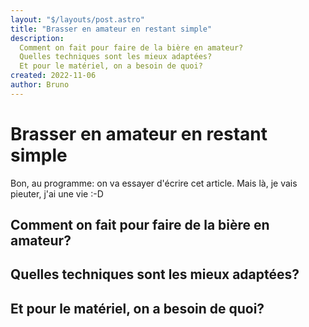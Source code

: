 ```yaml
---
layout: "$/layouts/post.astro"
title: "Brasser en amateur en restant simple"
description:
  Comment on fait pour faire de la bière en amateur?
  Quelles techniques sont les mieux adaptées?
  Et pour le matériel, on a besoin de quoi?
created: 2022-11-06
author: Bruno
---
```

# Brasser en amateur en restant simple
Bon, au programme: on va essayer d'écrire cet article. Mais là, je vais pieuter, j'ai une vie :-D

## Comment on fait pour faire de la bière en amateur?
## Quelles techniques sont les mieux adaptées?
## Et pour le matériel, on a besoin de quoi?
